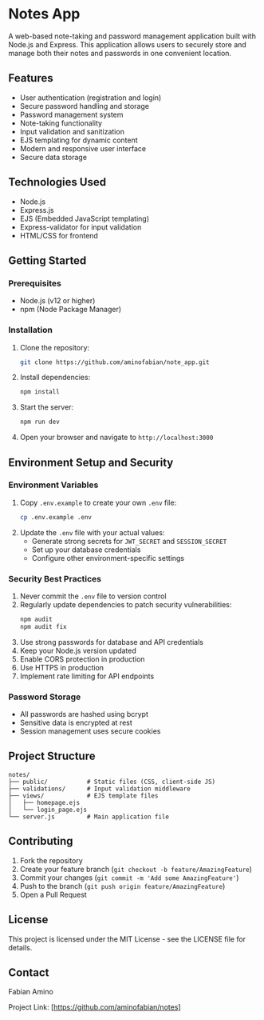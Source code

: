 # Notes App

A web-based note-taking and password management application built with Node.js and Express. This application allows users to securely store and manage both their notes and passwords in one convenient location.

## Features

- User authentication (registration and login)
- Secure password handling and storage
- Password management system
- Note-taking functionality
- Input validation and sanitization
- EJS templating for dynamic content
- Modern and responsive user interface
- Secure data storage

## Technologies Used

- Node.js
- Express.js
- EJS (Embedded JavaScript templating)
- Express-validator for input validation
- HTML/CSS for frontend

## Getting Started

### Prerequisites

- Node.js (v12 or higher)
- npm (Node Package Manager)

### Installation

1. Clone the repository:
   ```bash
   git clone https://github.com/aminofabian/note_app.git
   ```

2. Install dependencies:
   ```bash
   npm install
   ```

3. Start the server:
   ```bash
   npm run dev
   ```

4. Open your browser and navigate to `http://localhost:3000`

## Environment Setup and Security

### Environment Variables
1. Copy `.env.example` to create your own `.env` file:
   ```bash
   cp .env.example .env
   ```
2. Update the `.env` file with your actual values:
   - Generate strong secrets for `JWT_SECRET` and `SESSION_SECRET`
   - Set up your database credentials
   - Configure other environment-specific settings

### Security Best Practices
1. Never commit the `.env` file to version control
2. Regularly update dependencies to patch security vulnerabilities:
   ```bash
   npm audit
   npm audit fix
   ```
3. Use strong passwords for database and API credentials
4. Keep your Node.js version updated
5. Enable CORS protection in production
6. Use HTTPS in production
7. Implement rate limiting for API endpoints

### Password Storage
- All passwords are hashed using bcrypt
- Sensitive data is encrypted at rest
- Session management uses secure cookies

## Project Structure

```
notes/
├── public/           # Static files (CSS, client-side JS)
├── validations/      # Input validation middleware
├── views/            # EJS template files
│   ├── homepage.ejs
│   └── login_page.ejs
└── server.js         # Main application file
```

## Contributing

1. Fork the repository
2. Create your feature branch (`git checkout -b feature/AmazingFeature`)
3. Commit your changes (`git commit -m 'Add some AmazingFeature'`)
4. Push to the branch (`git push origin feature/AmazingFeature`)
5. Open a Pull Request

## License

This project is licensed under the MIT License - see the LICENSE file for details.

## Contact

Fabian Amino

Project Link: [https://github.com/aminofabian/notes]
